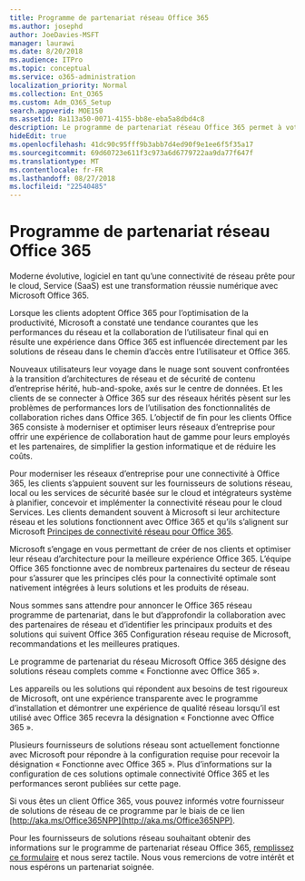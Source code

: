 ```yaml
---
title: Programme de partenariat réseau Office 365
ms.author: josephd
author: JoeDavies-MSFT
manager: laurawi
ms.date: 8/20/2018
ms.audience: ITPro
ms.topic: conceptual
ms.service: o365-administration
localization_priority: Normal
ms.collection: Ent_O365
ms.custom: Adm_O365_Setup
search.appverid: MOE150
ms.assetid: 8a113a50-0071-4155-bb8e-eba5a8dbd4c8
description: Le programme de partenariat réseau Office 365 permet à votre appareil pour devenir certifié en tant que l’utilisation d’Office 365.
hideEdit: true
ms.openlocfilehash: 41dc90c95fff9b3abb7d4ed90f9e1ee6f5f35a17
ms.sourcegitcommit: 69d60723e611f3c973a6d6779722aa9da77f647f
ms.translationtype: MT
ms.contentlocale: fr-FR
ms.lasthandoff: 08/27/2018
ms.locfileid: "22540485"
---
```

# <a name="office-365-networking-partner-program"></a>Programme de partenariat réseau Office 365

Moderne évolutive, logiciel en tant qu’une connectivité de réseau prête pour le cloud, Service (SaaS) est une transformation réussie numérique avec Microsoft Office 365.  

Lorsque les clients adoptent Office 365 pour l’optimisation de la productivité, Microsoft a constaté une tendance courantes que les performances du réseau et la collaboration de l’utilisateur final qui en résulte une expérience dans Office 365 est influencée directement par les solutions de réseau dans le chemin d’accès entre l’utilisateur et Office 365.  

Nouveaux utilisateurs leur voyage dans le nuage sont souvent confrontées à la transition d’architectures de réseau et de sécurité de contenu d’entreprise hérité, hub-and-spoke, axés sur le centre de données. Et les clients de se connecter à Office 365 sur des réseaux hérités pèsent sur les problèmes de performances lors de l’utilisation des fonctionnalités de collaboration riches dans Office 365. L’objectif de fin pour les clients Office 365 consiste à moderniser et optimiser leurs réseaux d’entreprise pour offrir une expérience de collaboration haut de gamme pour leurs employés et les partenaires, de simplifier la gestion informatique et de réduire les coûts. 

Pour moderniser les réseaux d’entreprise pour une connectivité à Office 365, les clients s’appuient souvent sur les fournisseurs de solutions réseau, local ou les services de sécurité basée sur le cloud et intégrateurs système à planifier, concevoir et implémenter la connectivité réseau pour le cloud Services. Les clients demandent souvent à Microsoft si leur architecture réseau et les solutions fonctionnent avec Office 365 et qu’ils s’alignent sur Microsoft [Principes de connectivité réseau pour Office 365](http://aka.ms/PNC).  

Microsoft s’engage en vous permettant de créer de nos clients et optimiser leur réseau d’architecture pour la meilleure expérience Office 365. L’équipe Office 365 fonctionne avec de nombreux partenaires du secteur de réseau pour s’assurer que les principes clés pour la connectivité optimale sont nativement intégrées à leurs solutions et les produits de réseau. 

Nous sommes sans attendre pour annoncer le Office 365 réseau programme de partenariat, dans le but d’approfondir la collaboration avec des partenaires de réseau et d’identifier les principaux produits et des solutions qui suivent Office 365 Configuration réseau requise de Microsoft, recommandations et les meilleures pratiques. 

Le programme de partenariat du réseau Microsoft Office 365 désigne des solutions réseau complets comme « Fonctionne avec Office 365 ».  

Les appareils ou les solutions qui répondent aux besoins de test rigoureux de Microsoft, ont une expérience transparente avec le programme d’installation et démontrer une expérience de qualité réseau lorsqu’il est utilisé avec Office 365 recevra la désignation « Fonctionne avec Office 365 ».  

Plusieurs fournisseurs de solutions réseau sont actuellement fonctionne avec Microsoft pour répondre à la configuration requise pour recevoir la désignation « Fonctionne avec Office 365 ». Plus d’informations sur la configuration de ces solutions optimale connectivité Office 365 et les performances seront publiées sur cette page.  

Si vous êtes un client Office 365, vous pouvez informés votre fournisseur de solutions de réseau de ce programme par le biais de ce lien [http://aka.ms/Office365NPP](http://aka.ms/Office365NPP).

Pour les fournisseurs de solutions réseau souhaitant obtenir des informations sur le programme de partenariat réseau Office 365, [remplissez ce formulaire](https://forms.office.com/Pages/ResponsePage.aspx?id=v4j5cvGGr0GRqy180BHbRyOZxByRF1dLgv7k6ye5z8pUMTNCVTYyVk9GNEYzWjFOVkI1SzdJNUkyWi4u) et nous serez tactile. Nous vous remercions de votre intérêt et nous espérons un partenariat soignée. 


